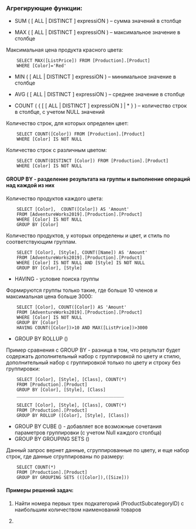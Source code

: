 ### Агрегирующие функции:
- SUM ( [ ALL | DISTINCT ] expressiON ) – сумма значений в столбце

- MAX ( [ ALL | DISTINCT ] expressiON ) – максимальное значение в столбце

Максимальная цена продукта красного цвета:

        SELECT MAX([ListPrice]) FROM [Production].[Product]
        WHERE [Color]='Red'
- MIN ( [ ALL | DISTINCT ] expressiON ) – минимальное значение в столбце

- AVG ( [ ALL | DISTINCT ] expressiON ) – среднее значение в столбце

- COUNT ( { [ [ ALL | DISTINCT ] expressiON ] | * } ) – количество строк в столбце,
с учетом NULL значений

Количество строк, для которых определен цвет:

        SELECT COUNT([Color]) FROM [Production].[Product]
        WHERE [Color] IS NOT NULL
Количество строк с различным цветом:

        SELECT COUNT(DISTINCT [Color]) FROM [Production].[Product]
        WHERE [Color] IS NOT NULL

#### GROUP BY - разделение результата на группы и выполнение операций над каждой из них
Количество продуктов каждого цвета:

        SELECT [Color],  COUNT([Color]) AS 'Amount'
        FROM [AdventureWorks2019].[Production].[Product]
        WHERE [Color] IS NOT NULL
        GROUP BY [Color]
Количество продуктов, у которых определены и цвет, и стиль по соответствующим группам.
        
        SELECT [Color], [Style], COUNT([Name]) AS 'Amount'
        FROM [AdventureWorks2019].[Production].[Product]
        WHERE [Color] IS NOT NULL AND [Style] IS NOT NULL
        GROUP BY [Color], [Style]
        
- HAVING - условие поиска группы

Формируются группы только такие, где больше 10 членов и максимальная цена больше 3000:

        SELECT [Color], COUNT([Color]) AS 'Amount'
        FROM [AdventureWorks2019].[Production].[Product]
        WHERE [Color] IS NOT NULL
        GROUP BY [Color]
        HAVING COUNT([Color])>10 AND MAX([ListPrice])>3000

- GROUP BY ROLLUP ()

Пример сравнения с GROUP BY - разница в том, что результат будет содержать дополнительный набор с группировкой по цвету и стилю, дополнительный
набор с группировкой только по цвету и строку без группировки:

        SELECT [Color], [Style], [Class], COUNT(*)
        FROM [Production].[Product]
        GROUP BY [Color], [Style], [Class]
        _________________________________________
        
        SELECT [Color], [Style], [Class], COUNT(*)
        FROM [Production].[Product]
        GROUP BY ROLLUP ([Color], [Style], [Class])
- GROUP BY CUBE () - добавляет все возможные сочетания параметров группировки (с учетом Null каждого столбца)
- GROUP BY GROUPING SETS ()

Данный запрос вернет данные, сгруппированные по цвету, и еще набор строк,
где данные сгруппированы по размеру:

        SELECT COUNT(*)
        FROM [Production].[Product]
        GROUP BY GROUPING SETS (([Color]),([Size]))

#### Примеры решений задач:
1. Найти номера первых трех подкатегорий (ProductSubcategoryID) с наибольшим количеством наименований товаров


2. 
